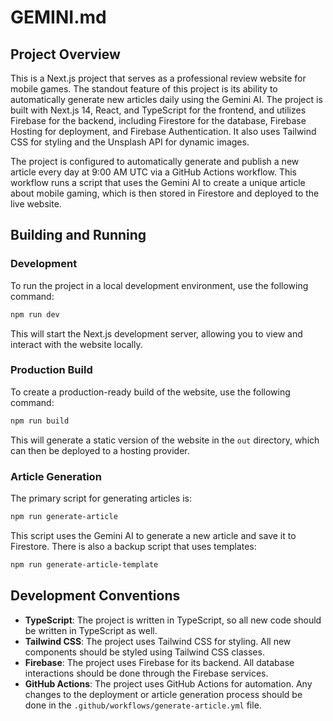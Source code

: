 # GEMINI.md

## Project Overview

This is a Next.js project that serves as a professional review website for mobile games. The standout feature of this project is its ability to automatically generate new articles daily using the Gemini AI. The project is built with Next.js 14, React, and TypeScript for the frontend, and utilizes Firebase for the backend, including Firestore for the database, Firebase Hosting for deployment, and Firebase Authentication. It also uses Tailwind CSS for styling and the Unsplash API for dynamic images.

The project is configured to automatically generate and publish a new article every day at 9:00 AM UTC via a GitHub Actions workflow. This workflow runs a script that uses the Gemini AI to create a unique article about mobile gaming, which is then stored in Firestore and deployed to the live website.

## Building and Running

### Development

To run the project in a local development environment, use the following command:

```bash
npm run dev
```

This will start the Next.js development server, allowing you to view and interact with the website locally.

### Production Build

To create a production-ready build of the website, use the following command:

```bash
npm run build
```

This will generate a static version of the website in the `out` directory, which can then be deployed to a hosting provider.

### Article Generation

The primary script for generating articles is:

```bash
npm run generate-article
```

This script uses the Gemini AI to generate a new article and save it to Firestore. There is also a backup script that uses templates:

```bash
npm run generate-article-template
```

## Development Conventions

*   **TypeScript**: The project is written in TypeScript, so all new code should be written in TypeScript as well.
*   **Tailwind CSS**: The project uses Tailwind CSS for styling. All new components should be styled using Tailwind CSS classes.
*   **Firebase**: The project uses Firebase for its backend. All database interactions should be done through the Firebase services.
*   **GitHub Actions**: The project uses GitHub Actions for automation. Any changes to the deployment or article generation process should be done in the `.github/workflows/generate-article.yml` file.
